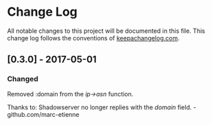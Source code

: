 # Change Log
All notable changes to this project will be documented in this file. This change log follows the conventions of [keepachangelog.com](http://keepachangelog.com/).

## [0.3.0] - 2017-05-01
### Changed

Removed :domain from the *ip->asn* function.

Thanks to:
Shadowserver no longer replies with the *domain* field. - github.com/marc-etienne

